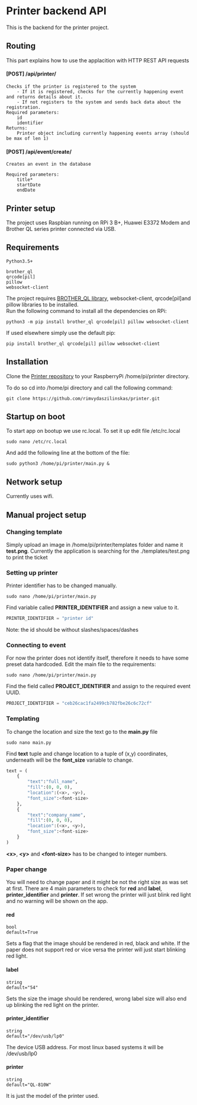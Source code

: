 # Printer backend API

This is the backend for the printer project.

## Routing

This part explains how to use the applacition with HTTP REST API requests

#### <b>[POST] /api/printer/</b>
```
Checks if the printer is registered to the system
    - If it is registered, checks for the currently happening event and returns details about it.
    - If not registers to the system and sends back data about the registration.
Required parameters:
    id
    identifier
Returns: 
    Printer object including currently happening events array (should be max of len 1)
```

#### <b>[POST] /api/event/create/</b>
```
Creates an event in the database

Required parameters:
    title*
    startDate
    endDate
```

## Printer setup

The project uses Raspbian running on RPi 3 B+, Huawei E3372 Modem and Brother QL series printer connected via USB.

## Requirements

```
Python3.5+

brother_ql
qrcode[pil]
pillow 
websocket-client
```

The project requires [BROTHER_QL library](https://github.com/pklaus/brother_ql), websocket-client, qrcode[pil]and pillow libraries to be installed.\
Run the following command to install all the dependencies on RPi:

```
python3 -m pip install brother_ql qrcode[pil] pillow websocket-client
```

If used elsewhere simply use the default pip:

```
pip install brother_ql qrcode[pil] pillow websocket-client
```

## Installation
Clone the [Printer repository](https://github.com/rimvydaszilinskas/printer) to your RaspberryPi /home/pi/printer directory.

To do so cd into /home/pi directory and call the following command:
```
git clone https://github.com/rimvydaszilinskas/printer.git
```

## Startup on boot

To start app on bootup we use rc.local. To set it up edit file /etc/rc.local

```
sudo nano /etc/rc.local
```

And add the following line at the bottom of the file:

```
sudo python3 /home/pi/printer/main.py &
```

## Network setup

Currently uses wifi.

## Manual project setup

### Changing template

Simply upload an image in /home/pi/printer/templates folder and name it <b>test.png</b>. Currently the application is searching for the ./templates/test.png to print the ticket

### Setting up printer

Printer identifier has to be changed manually.

```
sudo nano /home/pi/printer/main.py
```

Find variable called <b>PRINTER_IDENTIFIER</b> and assign a new value to it.

```python
PRINTER_IDENTIFIER = "printer id"
```

Note: the id should be without slashes/spaces/dashes

### Connecting to event

For now the printer does not identify itself, therefore it needs to have 
some preset data hardcoded. Edit the main file to the requirements:

```
sudo nano /home/pi/printer/main.py
```

Find the field called <b>PROJECT_IDENTIFIER</b> and assign to the required event UUID.

```python
PROJECT_IDENTIFIER = "ceb26cac1fa2499cb782fbe26c6c72cf"
```

### Templating
To change the location and size the text go to the <b>main.py</b> file

```
sudo nano main.py
```

Find <b>text</b> tuple and change location to a tuple of (x,y) coordinates, underneath will be the <b>font_size</b> variable to change.

```python
text = (
    {
        "text":"full_name",
        "fill":(0, 0, 0),
        "location":(<x>, <y>),
        "font_size":<font-size>
    },
    {
        "text":"company_name",
        "fill":(0, 0, 0),
        "location":(<x>, <y>),
        "font_size":<font-size>
    }
)
```

<b>\<x\></b>, <b>\<y\></b> and <b>\<font-size\></b> has to be changed to integer numbers.

### Paper change

You will need to change paper and it might be not the right size as was set at first. There are 4 main parameters to check for <b>red</b> and <b>label</b>, <b>printer_identifier</b> and <b>printer</b>. If set wrong the printer will just blink red light and no warning will be shown on the app.

#### red

```
bool
default=True
```

Sets a flag that the image should be rendered in red, black and white. If the paper does not support red or vice versa the printer will just start blinking red light.

#### label

```
string
default="54"
```

Sets the size the image should be rendered, wrong label size will also end up blinking the red light on the printer.

#### printer_identifier

```
string
default="/dev/usb/lp0"
```

The device USB address. For most linux based systems it will be /dev/usb/lp0

#### printer

```
string
default="QL-810W"
```

It is just the model of the printer used.

